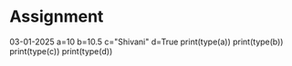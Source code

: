 # Assignment
03-01-2025
a=10
b=10.5
c="Shivani"
d=True
print(type(a))
print(type(b))
print(type(c))
print(type(d))
